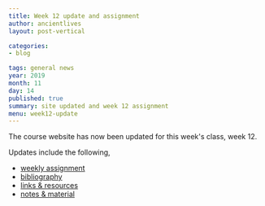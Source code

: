 ```yaml
---
title: Week 12 update and assignment
author: ancientlives
layout: post-vertical

categories:
- blog

tags: general news
year: 2019
month: 11
day: 14
published: true
summary: site updated and week 12 assignment
menu: week12-update
---
```


The course website has now been updated for this week's class, week 12.

Updates include the following,

* [weekly assignment](/weekly_assignment)
* [bibliography](/bibliography)
* [links & resources](/links)
* [notes & material](/notes)
